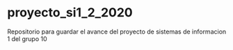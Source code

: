 # proyecto_si1_2_2020
Repositorio para guardar el avance del proyecto de sistemas de informacion 1 del grupo 10
